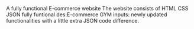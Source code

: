A fully functional E-commerce website
The website consists of HTML CSS JSON fully funtional
des:E-commerce GYM
inputs: newly updated functionalities with a little extra JSON code difference. 

